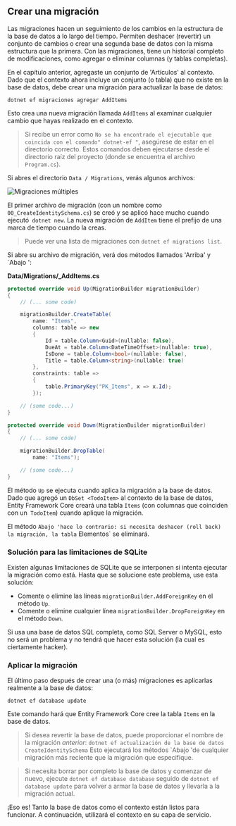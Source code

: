 ## Crear una migración

Las migraciones hacen un seguimiento de los cambios en la estructura de la base de datos a lo largo del tiempo. Permiten deshacer (revertir) un conjunto de cambios o crear una segunda base de datos con la misma estructura que la primera. Con las migraciones, tiene un historial completo de modificaciones, como agregar o eliminar columnas (y tablas completas).

En el capítulo anterior, agregaste un conjunto de 'Artículos' al contexto. Dado que el contexto ahora incluye un conjunto (o tabla) que no existe en la base de datos, debe crear una migración para actualizar la base de datos:

```
dotnet ef migraciones agregar AddItems
```

Esto crea una nueva migración llamada `AddItems` al examinar cualquier cambio que hayas realizado en el contexto.

> Si recibe un error como `No se ha encontrado el ejecutable que coincida con el comando" dotnet-ef "`, asegúrese de estar en el directorio correcto. Estos comandos deben ejecutarse desde el directorio raíz del proyecto (donde se encuentra el archivo `Program.cs`).

Si abres el directorio `Data / Migrations`, verás algunos archivos:

![Migraciones múltiples](migrations.png)

El primer archivo de migración (con un nombre como `00_CreateIdentitySchema.cs`) se creó y se aplicó hace mucho cuando ejecutó` dotnet new`. La nueva migración de `AddItem` tiene el prefijo de una marca de tiempo cuando la creas.

> Puede ver una lista de migraciones con `dotnet ef migrations list`.

Si abre su archivo de migración, verá dos métodos llamados 'Arriba' y `Abajo ':

**Data/Migrations/<date>_AddItems.cs**

```csharp
protected override void Up(MigrationBuilder migrationBuilder)
{
    // (... some code)

    migrationBuilder.CreateTable(
        name: "Items",
        columns: table => new
        {
            Id = table.Column<Guid>(nullable: false),
            DueAt = table.Column<DateTimeOffset>(nullable: true),
            IsDone = table.Column<bool>(nullable: false),
            Title = table.Column<string>(nullable: true)
        },
        constraints: table =>
        {
            table.PrimaryKey("PK_Items", x => x.Id);
        });

    // (some code...)
}

protected override void Down(MigrationBuilder migrationBuilder)
{
    // (... some code)

    migrationBuilder.DropTable(
        name: "Items");

    // (some code...)
}
```

El método `Up` se ejecuta cuando aplica la migración a la base de datos. Dado que agregó un `DbSet <TodoItem>` al contexto de la base de datos, Entity Framework Core creará una tabla `Items` (con columnas que coinciden con un` TodoItem`) cuando aplique la migración.

El método `Abajo 'hace lo contrario: si necesita deshacer (roll back) la migración, la tabla` Elementos` se eliminará.

### Solución para las limitaciones de SQLite

Existen algunas limitaciones de SQLite que se interponen si intenta ejecutar la migración como está. Hasta que se solucione este problema, use esta solución:

* Comente o elimine las líneas `migrationBuilder.AddForeignKey` en el método `Up`.
* Comente o elimine cualquier línea `migrationBuilder.DropForeignKey` en el método `Down`.

Si usa una base de datos SQL completa, como SQL Server o MySQL, esto no será un problema y no tendrá que hacer esta solución (la cual es ciertamente hacker).

### Aplicar la migración

El último paso después de crear una (o más) migraciones es aplicarlas realmente a la base de datos:

```
dotnet ef database update
```

Este comando hará que Entity Framework Core cree la tabla `Items` en la base de datos.

> Si desea revertir la base de datos, puede proporcionar el nombre de la migración *anterior*:
> `dotnet ef actualización de la base de datos CreateIdentitySchema`
> Esto ejecutará los métodos `Abajo 'de cualquier migración más reciente que la migración que especifique.

> Si necesita borrar por completo la base de datos y comenzar de nuevo, ejecute `dotnet ef database database` seguido de `dotnet ef database update` para volver a armar la base de datos y llevarla a la migración actual.

¡Eso es! Tanto la base de datos como el contexto están listos para funcionar. A continuación, utilizará el contexto en su capa de servicio.